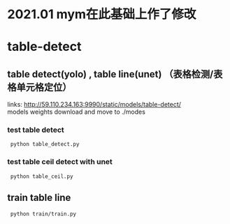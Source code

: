 
# 2021.01 mym在此基础上作了修改



# table-detect
## table detect(yolo) , table line(unet) （表格检测/表格单元格定位）
links: http://59.110.234.163:9990/static/models/table-detect/   
models weights download and move to ./modes    


###  test table detect   

` 
python table_detect.py
`

###  test table ceil detect with unet    
` 
python table_ceil.py
`

## train table line 

` 
python train/train.py
`


